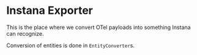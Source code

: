 # Instana Exporter

This is the place where we convert OTel payloads into something Instana can recognize.

Conversion of entities is done in `EntityConverter`s.

